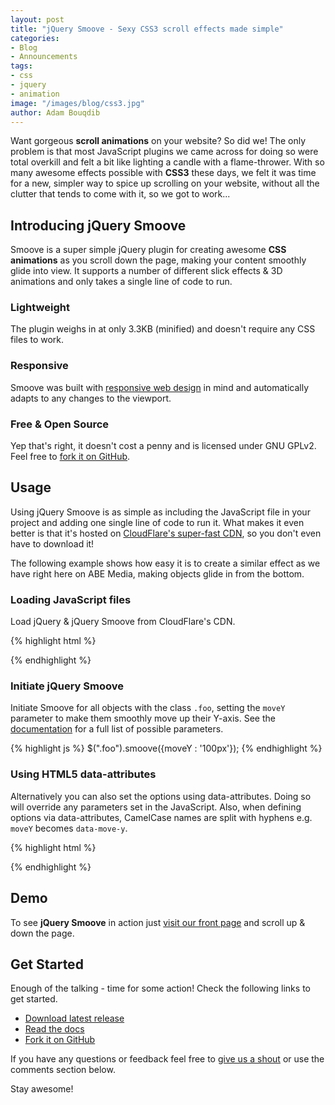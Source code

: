 ```yaml
---
layout: post
title: "jQuery Smoove - Sexy CSS3 scroll effects made simple"
categories:
- Blog
- Announcements
tags:
- css
- jquery
- animation
image: "/images/blog/css3.jpg"
author: Adam Bouqdib
---
```

Want gorgeous **scroll animations** on your website? So did we! The only problem is that most JavaScript plugins we came across for doing so were total overkill and felt a bit like lighting a candle with a flame-thrower. With so many awesome effects possible with **CSS3** these days, we felt it was time for a new, simpler way to spice up scrolling on your website, without all the clutter that tends to come with it, so we got to work...

## Introducing jQuery Smoove

Smoove is a super simple jQuery plugin for creating awesome **CSS animations** as you scroll down the page, making your content smoothly glide into view. It supports a number of different slick effects & 3D animations and only takes a single line of code to run.

### Lightweight

The plugin weighs in at only 3.3KB (minified) and doesn't require any CSS files to work.

### Responsive

Smoove was built with [responsive web design](/responsive-web-design) in mind and automatically adapts to any changes to the viewport.

### Free & Open Source

Yep that's right, it doesn't cost a penny and is licensed under GNU GPLv2.  
Feel free to [fork it on GitHub](https://github.com/abeMedia/jquery-smoove).

## Usage

Using jQuery Smoove is as simple as including the JavaScript file in your project and adding one single line of code to run it. What makes it even better is that it's hosted on [CloudFlare's super-fast CDN](http://cdnjs.com/libraries/jquery-smoove), so you don't even have to download it!

The following example shows how easy it is to create a similar effect as we have right here on ABE Media, making objects glide in from the bottom.

### Loading JavaScript files

Load jQuery & jQuery Smoove from CloudFlare's CDN.

{% highlight html %}
<!-- Always include jQuery before loading any plugins -->
<script src="//cdnjs.cloudflare.com/ajax/libs/jquery/1.11.1/jquery.min.js"></script>

<!-- Load jQuery Smoove from cdnjs -->
<script src="//cdnjs.cloudflare.com/ajax/libs/jquery-smoove/0.2.6/jquery.smoove.min.js"></script>
{% endhighlight %}

### Initiate jQuery Smoove

Initiate Smoove for all objects with the class `.foo`, setting the `moveY` parameter to make them smoothly move up their Y-axis. See the [documentation](http://smoove.donlabs.com/#options) for a full list of possible parameters.

{% highlight js %}
$(".foo").smoove({moveY : '100px'});
{% endhighlight %}

### Using HTML5 data-attributes

Alternatively you can also set the options using data-attributes. Doing so will override any parameters set in the JavaScript. Also, when defining options via data-attributes, CamelCase names are split with hyphens e.g. `moveY` becomes `data-move-y`.

{% highlight html %}
<div class="foo" data-move-y="100px"></div>
{% endhighlight %}

## Demo

To see **jQuery Smoove** in action just [visit our front page](/) and scroll up & down the page.

## Get Started

Enough of the talking - time for some action! Check the following links to get started.

- [Download latest release](https://github.com/abeMedia/jquery-smoove/zipball/master)
- [Read the docs](http://smoove.donlabs.com)
- [Fork it on GitHub](https://github.com/abeMedia/jquery-smoove)

If you have any questions or feedback feel free to [give us a shout](/contact) or use the comments section below.

Stay awesome!
